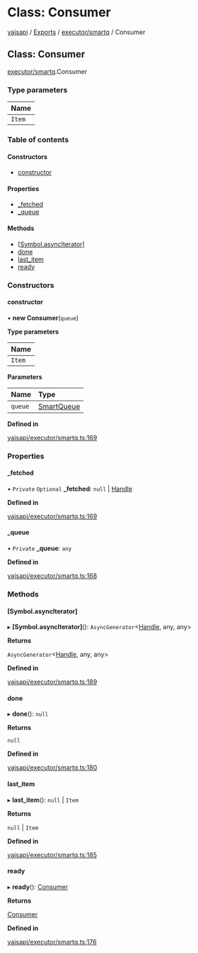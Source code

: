 # Class: Consumer

[yajsapi](../yajsapi.md) / [Exports](../modules/) / [executor/smartq](../modules/executor_smartq.md) / Consumer

## Class: Consumer

[executor/smartq](../modules/executor_smartq.md).Consumer

### Type parameters

| Name |
| :--- |
| `Item` |

### Table of contents

#### Constructors

* [constructor](executor_smartq.consumer.md#constructor)

#### Properties

* [\_fetched](executor_smartq.consumer.md#_fetched)
* [\_queue](executor_smartq.consumer.md#_queue)

#### Methods

* [\[Symbol.asyncIterator\]](executor_smartq.consumer.md#[symbol.asynciterator])
* [done](executor_smartq.consumer.md#done)
* [last\_item](executor_smartq.consumer.md#last_item)
* [ready](executor_smartq.consumer.md#ready)

### Constructors

#### constructor

• **new Consumer**\(`queue`\)

**Type parameters**

| Name |
| :--- |
| `Item` |

**Parameters**

| Name | Type |
| :--- | :--- |
| `queue` | [SmartQueue](executor_smartq.smartqueue.md) |

**Defined in**

[yajsapi/executor/smartq.ts:169](https://github.com/golemfactory/yajsapi/blob/8f42a91/yajsapi/executor/smartq.ts#L169)

### Properties

#### \_fetched

• `Private` `Optional` **\_fetched**: `null` \| [Handle](executor_smartq.handle.md)

**Defined in**

[yajsapi/executor/smartq.ts:169](https://github.com/golemfactory/yajsapi/blob/8f42a91/yajsapi/executor/smartq.ts#L169)

#### \_queue

• `Private` **\_queue**: `any`

**Defined in**

[yajsapi/executor/smartq.ts:168](https://github.com/golemfactory/yajsapi/blob/8f42a91/yajsapi/executor/smartq.ts#L168)

### Methods

#### \[Symbol.asyncIterator\]

▸ **\[Symbol.asyncIterator\]**\(\): `AsyncGenerator`&lt;[Handle](executor_smartq.handle.md), any, any&gt;

**Returns**

`AsyncGenerator`&lt;[Handle](executor_smartq.handle.md), any, any&gt;

**Defined in**

[yajsapi/executor/smartq.ts:189](https://github.com/golemfactory/yajsapi/blob/8f42a91/yajsapi/executor/smartq.ts#L189)

#### done

▸ **done**\(\): `null`

**Returns**

`null`

**Defined in**

[yajsapi/executor/smartq.ts:180](https://github.com/golemfactory/yajsapi/blob/8f42a91/yajsapi/executor/smartq.ts#L180)

#### last\_item

▸ **last\_item**\(\): `null` \| `Item`

**Returns**

`null` \| `Item`

**Defined in**

[yajsapi/executor/smartq.ts:185](https://github.com/golemfactory/yajsapi/blob/8f42a91/yajsapi/executor/smartq.ts#L185)

#### ready

▸ **ready**\(\): [Consumer](executor_smartq.consumer.md)

**Returns**

[Consumer](executor_smartq.consumer.md)

**Defined in**

[yajsapi/executor/smartq.ts:176](https://github.com/golemfactory/yajsapi/blob/8f42a91/yajsapi/executor/smartq.ts#L176)

